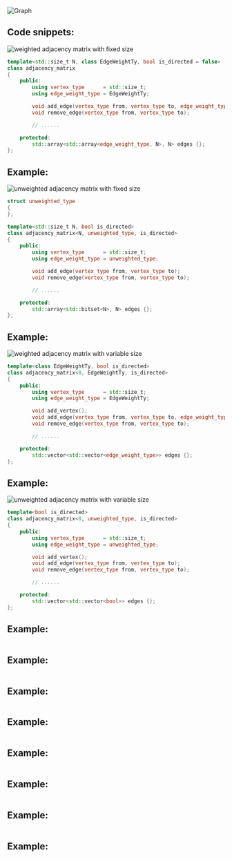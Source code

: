 ![Graph](/Images/graph/Graph.svg)

## Code snippets:

![weighted adjacency matrix with fixed size](/Images/graph/01__fixed_weighted_matrix.svg)

```C++
template<std::size_t N, class EdgeWeightTy, bool is_directed = false>
class adjacency_matrix
{
	public:
		using vertex_type      = std::size_t;
		using edge_weight_type = EdgeWeightTy;

		void add_edge(vertex_type from, vertex_type to, edge_weight_type ew);
		void remove_edge(vertex_type from, vertex_type to);

		// ......

	protected:
		std::array<std::array<edge_weight_type, N>, N> edges {};
};
```

## Example:

![unweighted adjacency matrix with fixed size](/Images/graph/02__fixed_unweighted_matrix.svg)

```C++
struct unweighted_type
{
};

template<std::size_t N, bool is_directed>
class adjacency_matrix<N, unweighted_type, is_directed>
{
	public:
		using vertex_type      = std::size_t;
		using edge_weight_type = unweighted_type;

		void add_edge(vertex_type from, vertex_type to);
		void remove_edge(vertex_type from, vertex_type to);

		// ......

	protected:
		std::array<std::bitset<N>, N> edges {};
};
```

## Example:

![weighted adjacency matrix with variable size](/Images/graph/03__variable_weighted_matrix.svg)

```C++
template<class EdgeWeightTy, bool is_directed>
class adjacency_matrix<0, EdgeWeightTy, is_directed>
{
	public:
		using vertex_type      = std::size_t;
		using edge_weight_type = EdgeWeightTy;

		void add_vertex();
		void add_edge(vertex_type from, vertex_type to, edge_weight_type ew);
		void remove_edge(vertex_type from, vertex_type to);

		// ......

	protected:
		std::vector<std::vector<edge_weight_type>> edges {};
};
```

## Example:

![unweighted adjacency matrix with variable size](/Images/graph/04__variable_unweighted_matrix.svg)

```C++
template<bool is_directed>
class adjacency_matrix<0, unweighted_type, is_directed>
{
	public:
		using vertex_type      = std::size_t;
		using edge_weight_type = unweighted_type;

		void add_vertex();
		void add_edge(vertex_type from, vertex_type to);
		void remove_edge(vertex_type from, vertex_type to);

		// ......

	protected:
		std::vector<std::vector<bool>> edges {};
};
```

## Example:

```C++

```

## Example:

```C++

```

## Example:

```C++

```

## Example:

```C++

```

## Example:

```C++

```

## Example:

```C++

```

## Example:

```C++

```

## Example:

```C++

```
